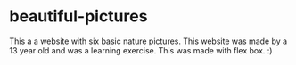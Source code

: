 # beautiful-pictures
This a a website with six basic nature pictures.
This website was made by a 13 year old and was a learning exercise.
This was made with flex box.
:)
